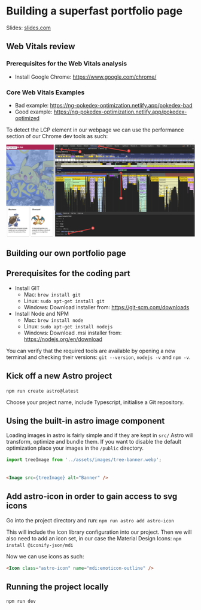 # Building a superfast portfolio page

Slides: [slides.com](https://slides.com/dimeloper/building-a-super-fast-portfolio-page)

## Web Vitals review

### Prerequisites for the Web Vitals analysis

- Install Google Chrome: https://www.google.com/chrome/

### Core Web Vitals Examples

- Bad example: https://ng-pokedex-optimization.netlify.app/pokedex-bad
- Good example: https://ng-pokedex-optimization.netlify.app/pokedex-optimized

To detect the LCP element in our webpage we can use the performance section of
our Chrome dev tools as such:

![lcp-detect.png](./docs/lcp-detect.png)

## Building our own portfolio page

## Prerequisites for the coding part

- Install GIT
    - Mac: `brew install git`
    - Linux: `sudo apt-get install git`
    - Windows: Download installer from: https://git-scm.com/downloads
- Install Node and NPM
    - Mac: `brew install node`
    - Linux: `sudo apt-get install nodejs`
    - Windows: Download .msi installer from: https://nodejs.org/en/download

You can verify that the required tools are available by opening a new terminal and checking
their versions: `git --version`, `nodejs -v` and `npm -v`.

## Kick off a new Astro project

`npm run create astro@latest`

Choose your project name, include Typescript, initialise a Git repository.

## Using the built-in astro image component

Loading images in astro is fairly simple and if they are kept in `src/` Astro will transform, optimize and bundle them.
If you want to disable the default optimization place your images in the `/public` directory.

```javascript
import treeImage from '../assets/images/tree-banner.webp';
```

```html

<Image src={treeImage} alt="Banner" />
```

## Add astro-icon in order to gain access to svg icons

Go into the project directory and run:
`npm run astro add astro-icon`

This will include the Icon library configuration into our project.
Then we will also need to add an icon set, in our case the Material Design Icons:
`npm install @iconify-json/mdi`

Now we can use icons as such:

```html
<Icon class="astro-icon" name="mdi:emoticon-outline" />
```

## Running the project locally

```shell
npm run dev
```